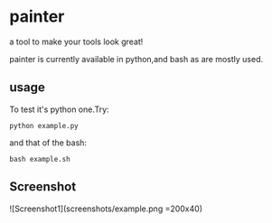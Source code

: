 # painter
a tool to make your tools look great!

painter is currently available in python,and bash as are mostly used.

## usage
To test it's python one.Try:
```
python example.py
```
and that of the bash:
```
bash example.sh
```
## Screenshot
![Screenshot1](screenshots/example.png =200x40)
